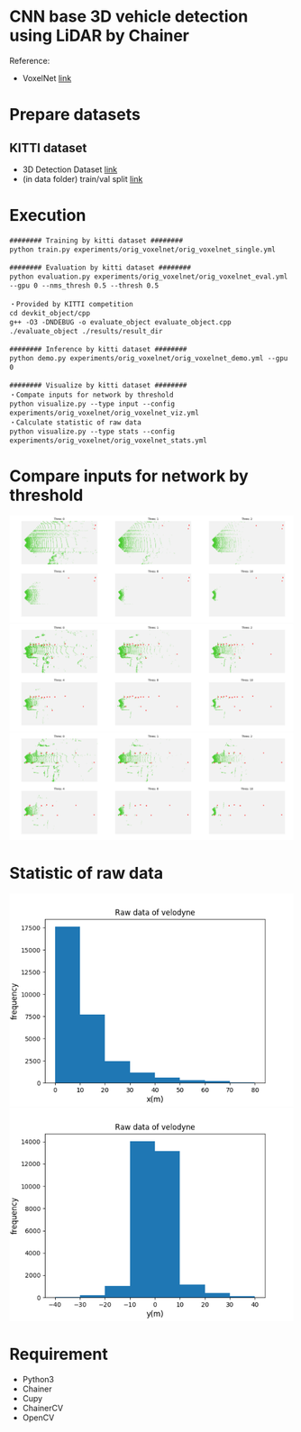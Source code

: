 # CNN base 3D vehicle detection using LiDAR by Chainer
Reference:
- VoxelNet [link](https://arxiv.org/pdf/1711.06396.pdf)

# Prepare datasets
## KITTI dataset
- 3D Detection Dataset [link](http://www.cvlibs.net/datasets/kitti/eval_object.php?obj_benchmark=3d)  
- (in data folder) train/val split [link](http://www.cs.toronto.edu/objprop3d/downloads.php)

# Execution
```
######## Training by kitti dataset ########
python train.py experiments/orig_voxelnet/orig_voxelnet_single.yml

######## Evaluation by kitti dataset ########
python evaluation.py experiments/orig_voxelnet/orig_voxelnet_eval.yml --gpu 0 --nms_thresh 0.5 --thresh 0.5

・Provided by KITTI competition
cd devkit_object/cpp
g++ -O3 -DNDEBUG -o evaluate_object evaluate_object.cpp
./evaluate_object ./results/result_dir

######## Inference by kitti dataset ########
python demo.py experiments/orig_voxelnet/orig_voxelnet_demo.yml --gpu 0

######## Visualize by kitti dataset ########
・Compate inputs for network by threshold
python visualize.py --type input --config experiments/orig_voxelnet/orig_voxelnet_viz.yml
・Calculate statistic of raw data
python visualize.py --type stats --config experiments/orig_voxelnet/orig_voxelnet_stats.yml
```

# Compare inputs for network by threshold
<img src="images/compare_thres1.png" />
<img src="images/compare_thres2.png" />
<img src="images/compare_thres3.png" />

# Statistic of raw data
<img src="images/statistic_x.png" />
<img src="images/statistic_y.png" />

# Requirement
- Python3
- Chainer
- Cupy
- ChainerCV
- OpenCV
